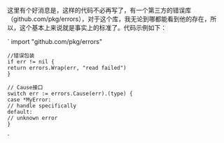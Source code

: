 这里有个好消息是，这样的代码不必再写了，有一个第三方的错误库（github.com/pkg/errors），对于这个库，我无论到哪都能看到他的存在，所以，这个基本上来说就是事实上的标准了。代码示例如下：

`
    import "github.com/pkg/errors"
    
    
    //错误包装
    if err != nil {
    return errors.Wrap(err, "read failed")
    }
    
    // Cause接口
    switch err := errors.Cause(err).(type) {
    case *MyError:
    // handle specifically
    default:
    // unknown error
    }
`